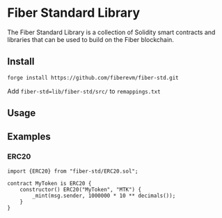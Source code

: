 # Fiber Standard Library

The Fiber Standard Library is a collection of Solidity smart contracts and libraries that can be used to build on the Fiber blockchain.

## Install

```bash
forge install https://github.com/fiberevm/fiber-std.git
```

Add `fiber-std=lib/fiber-std/src/` to `remappings.txt`

## Usage

## Examples

### ERC20

```solidity
import {ERC20} from "fiber-std/ERC20.sol";

contract MyToken is ERC20 {
    constructor() ERC20("MyToken", "MTK") {
        _mint(msg.sender, 1000000 * 10 ** decimals());
    }
}
```
